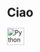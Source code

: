 # Ciao
<div>
  <img src="https://github.com/devicons/devicon/blob/master/icons/pyhton/python-original-wordmark.svg" title="Python" alt="Python" width="40" height="40"/>&nbsp;
</div>
